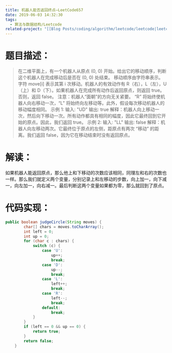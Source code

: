 ```yaml
---
title: 机器人能否返回终点—LeetCode657
date: 2019-06-03 14:32:30
tags:
  - 算法与数据结构/Leetcode
related-project: "[[Blog Posts/coding/algorithm/leetcode/leetcode|leetcode]]"
---
```


# 题目描述：

> 在二维平面上，有一个机器人从原点 (0, 0) 开始。给出它的移动顺序，判断这个机器人在完成移动后是否在 (0, 0) 处结束。
> 移动顺序由字符串表示。字符 move\[i] 表示其第 i 次移动。机器人的有效动作有 R（右），L（左），U（上）和 D（下）。如果机器人在完成所有动作后返回原点，则返回 true。否则，返回 false。
> 注意：机器人“面朝”的方向无关紧要。 “R” 将始终使机器人向右移动一次，“L” 将始终向左移动等。此外，假设每次移动机器人的移动幅度相同。
> 示例 1:
> 输入: "UD"
> 输出: true
> 解释：机器人向上移动一次，然后向下移动一次。所有动作都具有相同的幅度，因此它最终回到它开始的原点。因此，我们返回 true。
> 示例 2:
> 输入: "LL"
> 输出: false
> 解释：机器人向左移动两次。它最终位于原点的左侧，距原点有两次 “移动” 的距离。我们返回 false，因为它在移动结束时没有返回原点。

<!--more-->

# 解读：

如果机器人能返回原点，那么他上和下移动的次数应该相同，同理左和右的次数也一样。那么我们就定义两个变量，分别记录上和左移动的步数，向上加一，向下减一，向左加一，向右减一。最后判断这两个变量如果都为零，那么就回到了原点。

<!--more-->

# 代码实现：

```java
public boolean judgeCircle(String moves) {
		char[] chars = moves.toCharArray();
		int left = 0;
		int up = 0;
		for (char c : chars) {
			switch (c) {
				case 'U':
					up++;
					break;
				case 'D':
					up--;
					break;
				case 'L':
					left++;
					break;
				case 'R':
					left--;
					break;
				default:
					break;
			}
		}
		if (left == 0 && up == 0) {
			return true;
		}
		return false;
	}
```

